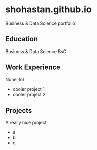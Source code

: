 # shohastan.github.io
Business &amp; Data Science portfolio

## Education
Business & Data Science BsC

## Work Experience
None, lol
- cooler project 1
- cooler project 2

## Projects
A really nice project
- a 
- b
- c